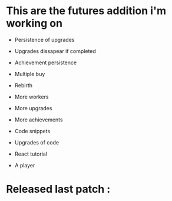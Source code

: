 # This are the futures addition i'm working on

* Persistence of upgrades

* Upgrades dissapear if completed

* Achievement persistence

* Multiple buy

* Rebirth

* More workers

* More upgrades

* More achievements

* Code snippets

* Upgrades of code

* React tutorial

* A player

# Released last patch :
